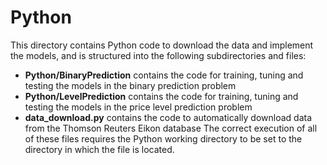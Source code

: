 # Python
This directory  contains Python code to download the data and implement the models, and is structured into the following subdirectories and files:
* **Python/BinaryPrediction** contains the code for training, tuning and testing the models in the binary prediction problem
* **Python/LevelPrediction** contains the code for training, tuning and testing the models in the price level prediction problem
* **data_download.py** contains the code to automatically download data from the Thomson Reuters Eikon database
The correct execution of all of these files requires the Python working directory to be set to the directory in which the file is located.


